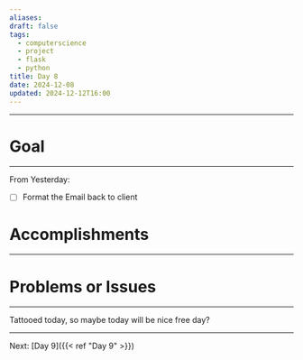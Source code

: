 ```yaml
---
aliases: 
draft: false
tags:
  - computerscience
  - project
  - flask
  - python
title: Day 8
date: 2024-12-08
updated: 2024-12-12T16:00
---
```


-------------------------------------------------------------------------------


# Goal
---
From Yesterday:
- [ ] Format the Email back to client


# Accomplishments
---



# Problems or Issues
---
Tattooed today, so maybe today will be nice free day?



---
Next: 
[Day 9]({{< ref "Day 9" >}}) 
